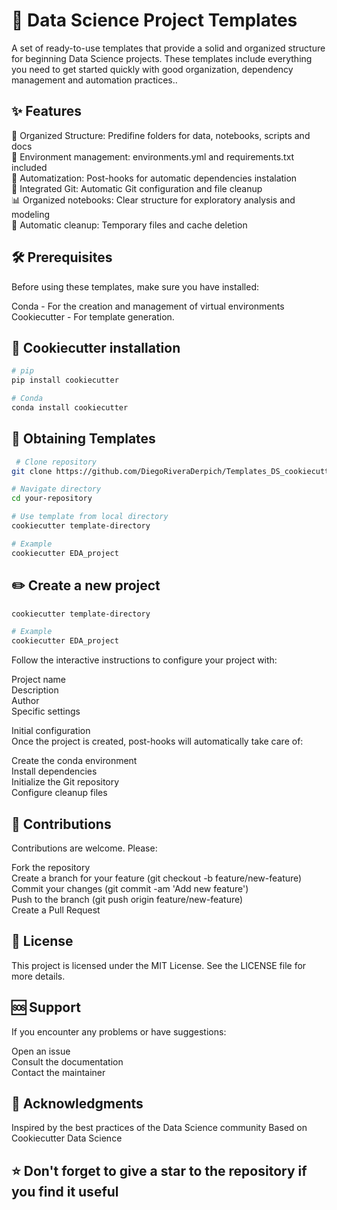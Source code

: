 # 🚀 Data Science Project Templates

A set of ready-to-use templates that provide a solid and organized structure for beginning Data Science projects. These templates include everything you need to get started quickly with good organization, dependency management and automation practices..

## ✨ Features

📁 Organized Structure: Predifine folders for data, notebooks, scripts and docs  
🐍 Environment management: environments.yml and requirements.txt included  
🔧 Automatization: Post-hooks for automatic dependencies instalation  
🔄 Integrated Git: Automatic Git configuration and file cleanup  
📊 Organized notebooks: Clear structure for exploratory analysis and modeling  
🧹 Automatic cleanup: Temporary files and cache deletion

## 🛠️ Prerequisites

Before using these templates, make sure you have installed:

Conda - For the creation and management of virtual environments  
Cookiecutter - For template generation.

## 🍪 Cookiecutter installation

```bash
# pip
pip install cookiecutter

# Conda
conda install cookiecutter
```

## 🚀 Obtaining Templates

```bash
 # Clone repository
git clone https://github.com/DiegoRiveraDerpich/Templates_DS_cookiecutter.git

# Navigate directory
cd your-repository

# Use template from local directory
cookiecutter template-directory

# Example
cookiecutter EDA_project
```

## ✏️ Create a new project

```bash
cookiecutter template-directory

# Example
cookiecutter EDA_project
```

Follow the interactive instructions to configure your project with:

Project name  
Description  
Author  
Specific settings

Initial configuration  
Once the project is created, post-hooks will automatically take care of:

Create the conda environment  
Install dependencies  
Initialize the Git repository  
Configure cleanup files

## 🤝 Contributions

Contributions are welcome. Please:

Fork the repository  
Create a branch for your feature (git checkout -b feature/new-feature)  
Commit your changes (git commit -am 'Add new feature')  
Push to the branch (git push origin feature/new-feature)  
Create a Pull Request

## 📝 License

This project is licensed under the MIT License. See the LICENSE file for more details.

## 🆘 Support

If you encounter any problems or have suggestions:

Open an issue  
Consult the documentation  
Contact the maintainer

## 🙏 Acknowledgments

Inspired by the best practices of the Data Science community
Based on Cookiecutter Data Science

## ⭐ Don't forget to give a star to the repository if you find it useful
